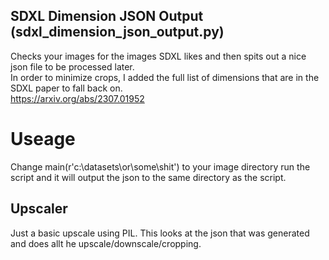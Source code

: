 ## SDXL Dimension JSON Output (sdxl_dimension_json_output.py) 
Checks your images for the images SDXL likes and then spits out a nice json file to be processed later.<br>
In order to minimize crops, I added the full list of dimensions that are in the SDXL paper to fall back on.<br>
https://arxiv.org/abs/2307.01952<br>

# Useage
Change main(r'c:\datasets\or\some\shit') to your image directory run the script and it will output the json to the same directory as the script. 

## Upscaler
Just a basic upscale using PIL. This looks at the json that was generated and does allt he upscale/downscale/cropping. 
